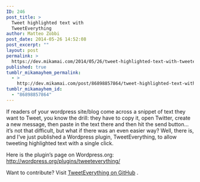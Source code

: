 ```yaml
---
ID: 246
post_title: >
  Tweet highlighted text with
  TweetEverything
author: Matteo Zobbi
post_date: 2014-05-26 14:52:08
post_excerpt: ""
layout: post
permalink: >
  https://dev.mikamai.com/2014/05/26/tweet-highlighted-text-with-tweeteverything/
published: true
tumblr_mikamayhem_permalink:
  - >
    http://dev.mikamai.com/post/86898857864/tweet-highlighted-text-with-tweeteverything
tumblr_mikamayhem_id:
  - "86898857864"
---
```

<p>If readers of your wordpress site/blog come across a snippet of text they want to Tweet, you know the drill: they have to copy it, open Twitter, create a new message, then paste in the text there and then hit the send button&hellip;it&rsquo;s not that difficult, but what if there was an even easier way? Well, there is, and I&rsquo;ve just published a Wordpress plugin, TweetEverything, to allow tweeting highlighted text with a single click.</p>
<p>Here is the plugin&rsquo;s page on Wordpress.org: <a href="http://wordpress.org/plugins/tweeteverything/" target="_blank">http://wordpress.org/plugins/tweeteverything/</a></p>
<p>Want to contribute? Visit <a href="https://github.com/mapteo/TweetEverything" target="_blank">TweetEverything on GitHub</a> .</p>